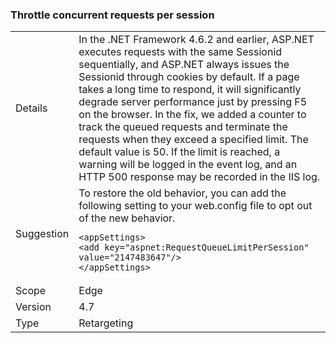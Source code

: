 ### Throttle concurrent requests per session

|   |   |
|---|---|
|Details|In the .NET Framework 4.6.2 and earlier, ASP.NET executes requests with the same Sessionid sequentially, and ASP.NET always issues the Sessionid through cookies by default. If a page takes a long time to respond, it will significantly degrade server performance just by pressing F5 on the browser. In the fix, we added a counter to track the queued requests and terminate the requests when they exceed a specified limit. The default value is 50. If the limit is reached, a warning will be logged in the event log, and an HTTP 500 response may be recorded in the IIS log.|
|Suggestion|To restore the old behavior, you can add the following setting to your web.config file to opt out of the new behavior.<pre><code class="lang-xml">&lt;appSettings&gt;&#13;&#10;&lt;add key=&quot;aspnet:RequestQueueLimitPerSession&quot; value=&quot;2147483647&quot;/&gt;&#13;&#10;&lt;/appSettings&gt;&#13;&#10;</code></pre>|
|Scope|Edge|
|Version|4.7|
|Type|Retargeting|
